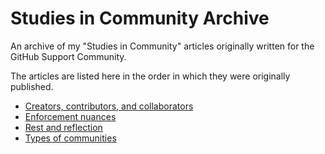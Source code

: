 # Studies in Community Archive

An archive of my "Studies in Community" articles originally written for the GitHub Support Community.

The articles are listed here in the order in which they were originally published.

* [Creators, contributors, and collaborators](./creators-contributors-and-collaborators.md)
* [Enforcement nuances](./enforcement-nuances.md)
* [Rest and reflection](./rest-and-reflection.md)
* [Types of communities](./types-of-communities.md)
